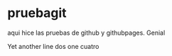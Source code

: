 # pruebagit
aqui hice las pruebas de github y githubpages. Genial

Yet another line
dos
one 
cuatro
